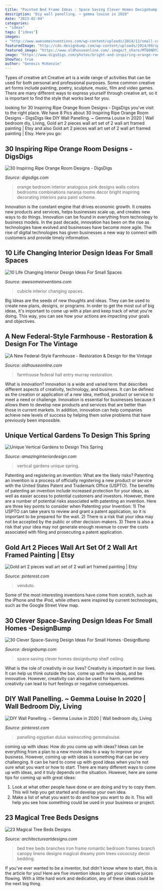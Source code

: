 ```yaml
---
title: "Painted Bed Frame Ideas : Space Saving Clever Homes Designbump Shelf Ceiling"
description: "Diy wall panelling. ~ gemma louise in 2020"
date: "2023-02-04"
categories:
- "ideas"
tags: ["ideas"]
images:
- "http://www.awesomeinventions.com/wp-content/uploads/2014/12/small-cubicle-room.jpg"
featuredImage: "http://cdn.designbump.com/wp-content/uploads/2014/09/space-saving-design-ideas-012.jpg"
featured_image: "https://www.oldhouseonline.com/.image/t_share/MTQ0NDY2OTU2NjM0ODkxNTc4/murray-farmhouse-entry-hall.jpg"
image: "https://www.digsdigs.com/photos/bright-and-inspiring-orange-room-designs-21.jpg"
ShowToc: true
author: "Genesis McKenzie"
---
```



Types of creative art
Creative art is a wide range of activities that can be used for both personal and professional purposes. Some common creative art forms include painting, poetry, sculpture, music, film and video games. There are many different ways to express yourself through creative art, so it is important to find the style that works best for you.

	

		
looking for 30 Inspiring Ripe Orange Room Designs - DigsDigs you've visit to the right place. We have 8 Pics about 30 Inspiring Ripe Orange Room Designs - DigsDigs like DIY Wall Panelling. ~ Gemma Louise in 2020 | Wall bedroom diy, Living, Gold art 2 pieces wall art set of 2 wall art framed painting | Etsy and also Gold art 2 pieces wall art set of 2 wall art framed painting | Etsy. Here you go:
		
    
## 30 Inspiring Ripe Orange Room Designs - DigsDigs

<img loading=lazy src="https://www.digsdigs.com/photos/bright-and-inspiring-orange-room-designs-21.jpg" onerror="this.onerror=null;this.src='https://tse3.mm.bing.net/th?id=OIP.NxPB9tH8PIW3qdUrBaFmDgHaJ4&amp;pid=15.1';" alt="30 Inspiring Ripe Orange Room Designs - DigsDigs">

_Source: digsdigs.com_

>orange bedroom interior analogous pink designs walls colors bedrooms combinations naranja rooms decor bright inspiring decorating interiors para paint scheme. 

	

Innovation is the constant engine that drives economic growth. It creates new products and services, helps businesses scale up, and creates new ways to do things. Innovation can be found in everything from technology to business models. In the past decade, innovation has been on the rise as technologies have evolved and businesses have become more agile. The rise of digital technologies has given businesses a new way to connect with customers and provide timely information.

    
## 10 Life Changing Interior Design Ideas For Small Spaces

<img loading=lazy src="http://www.awesomeinventions.com/wp-content/uploads/2014/12/small-cubicle-room.jpg" onerror="this.onerror=null;this.src='https://tse3.mm.bing.net/th?id=OIP.L43zraIPZ1cwqzqW3cMhCgHaLa&amp;pid=15.1';" alt="10 Life Changing Interior Design Ideas For Small Spaces">

_Source: awesomeinventions.com_

>cubicle interior changing spaces. 

	

Big Ideas are the seeds of new thoughts and ideas. They can be used to create new plans, designs, or programs. In order to get the most out of big ideas, it's important to come up with a plan and keep track of what you're doing. This way, you can see how your actions are impacting your goals and objectives.

    
## A New Federal-Style Farmhouse - Restoration &amp; Design For The Vintage

<img loading=lazy src="https://www.oldhouseonline.com/.image/t_share/MTQ0NDY2OTU2NjM0ODkxNTc4/murray-farmhouse-entry-hall.jpg" onerror="this.onerror=null;this.src='https://tse3.mm.bing.net/th?id=OIP.BXa_-D2nlA_as1ZzsyFA-gHaKo&amp;pid=15.1';" alt="A New Federal-Style Farmhouse - Restoration &amp; Design for the Vintage">

_Source: oldhouseonline.com_

>farmhouse federal hall entry murray restoration. 

	

What is innovation?
Innovation is a wide and varied term that describes different aspects of creativity, technology, and business. It can be defined as the creation or application of a new idea, method, product or service to meet a need or challenge. Innovation is essential for businesses because it allows them to develop new products and services that are better than those in current markets. In addition, innovation can help companies achieve new levels of success by helping them solve problems that have previously been impossible.

    
## Unique Vertical Gardens To Design This Spring

<img loading=lazy src="http://www.amazinginteriordesign.com/wp-content/uploads/2019/02/fi-6.jpg" onerror="this.onerror=null;this.src='https://tse4.mm.bing.net/th?id=OIP.F0IGZBzSMklRwNRao6YEiQHaL0&amp;pid=15.1';" alt="Unique Vertical Gardens to Design This Spring">

_Source: amazinginteriordesign.com_

>vertical gardens unique spring. 

	

Patenting and registering an invention: What are the likely risks?
Patenting an invention is a process of officially registering a new product or service with the United States Patent and Trademark Office (USPTO). The benefits of patenting an invention include increased protection for your ideas, as well as easier access to potential customers and investors. However, there are a number of potential risks associated with patenting an invention. Here are three key points to consider when Patenting your Invention: 1) The USPTO can take years to review and grant a patent application, so it is important to be prepared for the wait. 2) There is a risk that your idea may not be accepted by the public or other decision-makers. 3) There is also a risk that your idea may not generate enough revenue to cover the costs associated with filing and prosecuting a patent application.

    
## Gold Art 2 Pieces Wall Art Set Of 2 Wall Art Framed Painting | Etsy

<img loading=lazy src="https://i.pinimg.com/736x/0b/ee/61/0bee613340ef14bdebcf1155e413372d.jpg" onerror="this.onerror=null;this.src='https://tse2.mm.bing.net/th?id=OIP.JLZv1WSSifq9Wx1KUK9OVgHaHa&amp;pid=15.1';" alt="Gold art 2 pieces wall art set of 2 wall art framed painting | Etsy">

_Source: pinterest.com_

>venduto. 

	

Some of the most interesting inventions have come from scratch, such as the iPhone and the iPod, while others were inspired by current technologies, such as the Google Street View map.

    
## 30 Clever Space-Saving Design Ideas For Small Homes -DesignBump

<img loading=lazy src="http://cdn.designbump.com/wp-content/uploads/2014/09/space-saving-design-ideas-012.jpg" onerror="this.onerror=null;this.src='https://tse4.mm.bing.net/th?id=OIP.HWXpwpngd1phFnr-50t0_AHaJ4&amp;pid=15.1';" alt="30 Clever Space-Saving Design Ideas For Small Homes -DesignBump">

_Source: designbump.com_

>space saving clever homes designbump shelf ceiling. 

	

What is the role of creativity in our lives?
Creativity is important in our lives. It can help us think outside the box, come up with new ideas, and be innovative. However, creativity can also be used for harm. sometimes creativity can lead to hurt feelings or negative consequences.

    
## DIY Wall Panelling. ~ Gemma Louise In 2020 | Wall Bedroom Diy, Living

<img loading=lazy src="https://i.pinimg.com/736x/bb/c1/34/bbc1349d5440f5cddd93c89f654f2b1d.jpg" onerror="this.onerror=null;this.src='https://tse3.mm.bing.net/th?id=OIP.t5FFvzV-MAGAtEIYpS-_tAHaJ3&amp;pid=15.1';" alt="DIY Wall Panelling. ~ Gemma Louise in 2020 | Wall bedroom diy, Living">

_Source: pinterest.com_

>panelling egyptian dulux wainscoting gemmalouise. 

	

coming up with ideas: How do you come up with ideas?
Ideas can be everything from a plan to a new movie idea to a way to improve your business. However, coming up with ideas is something that can be very challenging. It can be hard to come up with good ideas when you’re not sure what you want or how to start. There are many different ways to come up with ideas, and it truly depends on the situation. However, here are some tips for coming up with great ideas: 
1. Look at what other people have done or are doing and try to copy them. This will help you get started and develop your own idea. 
2. Make a list of what you want to do and how you want to do it. This will help you see how something could be used in your business or project. 

    
## 23 Magical Tree Beds Designs

<img loading=lazy src="https://www.architectureartdesigns.com/wp-content/uploads/2014/03/763-630x805.jpg" onerror="this.onerror=null;this.src='https://tse1.mm.bing.net/th?id=OIP.cU_UZGHPIinPe4s1z1aeUgHaJd&amp;pid=15.1';" alt="23 Magical Tree Beds Designs">

_Source: architectureartdesigns.com_

>bed tree beds branches iron frame romantic bedroom frames branch canopy linens designs magical dreamy pom trees cococozy decor bedding. 

	

If you've ever wanted to be a inventor, but didn't know where to start, this is the article for you! Here are five invention ideas to get your creative juices flowing. With a little hard work and dedication, any of these ideas could be the next big thing.

